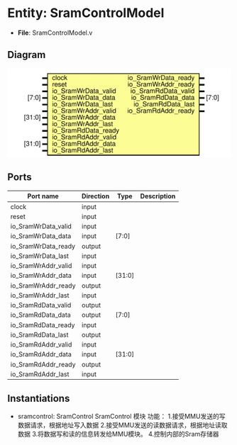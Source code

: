 
# Entity: SramControlModel 
- **File**: SramControlModel.v

## Diagram
![Diagram](SramControlModel.svg "Diagram")
## Ports

| Port name           | Direction | Type   | Description |
| ------------------- | --------- | ------ | ----------- |
| clock               | input     |        |             |
| reset               | input     |        |             |
| io_SramWrData_valid | input     |        |             |
| io_SramWrData_data  | input     | [7:0]  |             |
| io_SramWrData_ready | output    |        |             |
| io_SramWrData_last  | input     |        |             |
| io_SramWrAddr_valid | input     |        |             |
| io_SramWrAddr_data  | input     | [31:0] |             |
| io_SramWrAddr_ready | output    |        |             |
| io_SramWrAddr_last  | input     |        |             |
| io_SramRdData_valid | output    |        |             |
| io_SramRdData_data  | output    | [7:0]  |             |
| io_SramRdData_ready | input     |        |             |
| io_SramRdData_last  | output    |        |             |
| io_SramRdAddr_valid | input     |        |             |
| io_SramRdAddr_data  | input     | [31:0] |             |
| io_SramRdAddr_ready | output    |        |             |
| io_SramRdAddr_last  | input     |        |             |

## Instantiations

- sramcontrol: SramControl
SramControl 模块
功能：
1.接受MMU发送的写数据请求，根据地址写入数据
2.接受MMU发送的读数据请求，根据地址读取数据
3.将数据写和读的信息转发给MMU模块。
4.控制内部的Sram存储器